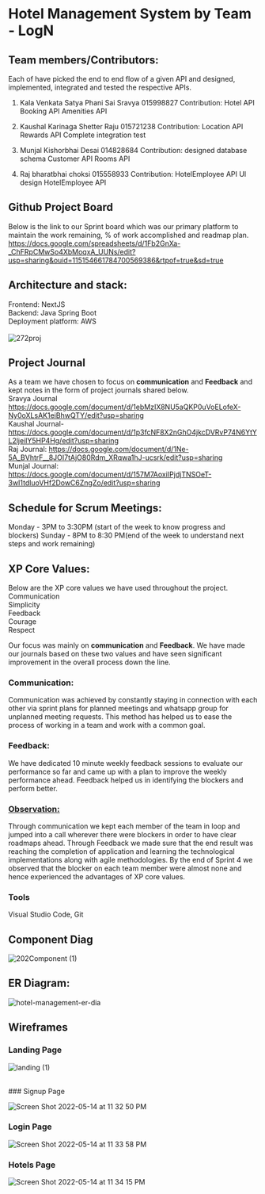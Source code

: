 # Hotel Management System by Team - LogN

## Team members/Contributors:
Each of have picked the end to end flow of a given API and designed, implemented, integrated and tested the respective APIs.

1. Kala Venkata Satya Phani Sai Sravya 015998827
Contribution:
Hotel API
Booking API
Amenities API

2. Kaushal Karinaga Shetter Raju 015721238
Contribution:
Location API
Rewards API
Complete integration test

3. Munjal Kishorbhai Desai 014828684
Contribution:
designed database schema
Customer API
Rooms API

4. Raj bharatbhai choksi  015558933
Contribution:
HotelEmployee API
UI design
HotelEmployee API
## Github Project Board
Below is the link to our Sprint board which was our primary platform to maintain the work remaining, % of work accomplished and readmap plan. <br />
https://docs.google.com/spreadsheets/d/1Fb2GnXa-_ChFRpCMwSo4XbMoqxA_UUNs/edit?usp=sharing&ouid=115154661784700569386&rtpof=true&sd=true  

## Architecture and stack:
Frontend: NextJS <br />
Backend: Java Spring Boot <br />
Deployment platform: AWS <br /><br />
![272proj](https://user-images.githubusercontent.com/12899997/168459639-7896817f-009a-4a24-8da0-220539480b78.png)
## Project Journal
As a team we have chosen to focus on **communication** and **Feedback** and kept notes in the form of project journals shared below.  <br />
Sravya Journal 
https://docs.google.com/document/d/1ebMzIX8NU5aQKP0uVoELofeX-Ny0oXLsAK1eiBhwQTY/edit?usp=sharing  <br />
Kaushal Journal- https://docs.google.com/document/d/1p3fcNF8X2nGhO4jkcDVRvP74N6YtYL2ljeilY5HP4Hg/edit?usp=sharing  <br />
Raj Journal:
https://docs.google.com/document/d/1Ne-5A_BVhtrF__8JOI7tAjO80Rdm_XRqwa1hJ-ucsrk/edit?usp=sharing  <br />
Munjal Journal:
https://docs.google.com/document/d/157M7AoxiIPjdjTNSOeT-3wI1tdluoVHf2DowC6ZngZo/edit?usp=sharing  <br />

## Schedule for Scrum Meetings:
 
Monday - 3PM to 3:30PM (start of the week to know progress and blockers)
Sunday - 8PM to 8:30 PM(end of the week to understand next steps and work remaining)
<br />

## XP Core Values:
Below are the XP core values we have used throughout the project.   <br />
Communication  <br /> 
Simplicity  <br />
Feedback  <br />
Courage  <br />
Respect  <br />

Our focus was mainly on **communication** and **Feedback**. We have made our journals based on these two values and have seen significant improvement in the overall process down the line.
### Communication:
Communication was achieved by constantly staying in connection with each other via sprint plans for planned meetings and whatsapp group for unplanned meeting requests.
This method has helped us to ease the process of working in a team and work with a common goal.

### Feedback:
We have dedicated 10 minute weekly feedback sessions to evaluate our performance so far and came up with a plan to improve the weekly performance ahead.
Feedback helped us in identifying the blockers and perform better.
 
### <u>Observation:</u>
Through communication we kept each member of the team in loop and jumped into a call wherever there were blockers in order to have clear roadmaps ahead.
Through Feedback we made sure that the end result was reaching the completion of application and learning the technological implementations along with agile methodologies.
By the end of Sprint 4 we observed that the blocker on each team member were almost none and hence experienced the advantages of XP core values.
### Tools <br />
Visual Studio Code, Git
## Component Diag

![202Component (1)](https://user-images.githubusercontent.com/12899997/168460054-996fc2e7-fe6a-4f3b-b150-a9f4c3ed148d.jpg ) <br />
## ER Diagram:
![hotel-management-er-dia](https://user-images.githubusercontent.com/12899997/168460108-158a8fe3-ea42-470b-84b3-2c796bd2a695.png)<br />


## Wireframes <br />
### Landing Page <br />
![landing (1)](https://user-images.githubusercontent.com/12899997/168460284-31ec8f20-8dc0-456a-9fe0-c8e0001b1ef6.jpg)

<br />
### Signup Page <br />

![Screen Shot 2022-05-14 at 11 32 50 PM](https://user-images.githubusercontent.com/12899997/168460375-42f2b008-8516-429a-9864-61666702afaa.png)

### Login Page
![Screen Shot 2022-05-14 at 11 33 58 PM](https://user-images.githubusercontent.com/12899997/168460403-33a094ff-f026-48ac-9080-69a5494de55e.png)



### Hotels Page 
![Screen Shot 2022-05-14 at 11 34 15 PM](https://user-images.githubusercontent.com/12899997/168460409-87df9ea9-b70f-4ed7-9ee9-ae31ce2e7f9a.png)


